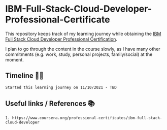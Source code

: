 # IBM-Full-Stack-Cloud-Developer-Professional-Certificate
This repository keeps track of my learning journey while obtaining the <a href="https://www.coursera.org/professional-certificates/ibm-full-stack-cloud-developer">IBM Full Stack Cloud Developer Professional Certification</a>.

I plan to go through the content in the course slowly, as I have many other commitments (e.g. work, study, personal projects, family/social) at the moment.

## Timeline 👨‍💻
	Started this learning journey on 11/10/2021 - TBD
	
## Useful links / References 📚
	1. https://www.coursera.org/professional-certificates/ibm-full-stack-cloud-developer
